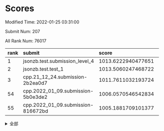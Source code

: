 # Scores

Modified Time: 2022-01-25 03:31:00

Submit Num: 207

All Rank Num: 76017

| rank |               submit               |       score        |       sigma        | pk_num |
| :--- | :--------------------------------- | :----------------- | :----------------- | :----- |
| 1    | jsonzb.test.submission_level_4     | 1013.6222940477651 | 0.8282790542175665 | 1474   |
| 2    | jsonzb.test.test_1                 | 1013.5060247468722 | 0.8017872436698149 | 1470   |
| 3    | cpp.21_12_24.submission-2b2ea0d7   | 1011.7611032193724 | 0.7917702277462856 | 1467   |
| 54   | cpp.2022_01_09.submission-5b0e3de2 | 1006.0570546542834 | 0.7448198740593654 | 1466   |
| 55   | cpp.2022_01_09.submission-816672bd | 1005.1881709101377 | 0.7251785153531971 | 1470   |


<details>
<summary>全部</summary>

| rank |                 submit                 |       score        |       sigma        | pk_num |
| :--- | :------------------------------------- | :----------------- | :----------------- | :----- |
| 1    | jsonzb.test.submission_level_4         | 1013.6222940477651 | 0.8282790542175665 | 1474   |
| 2    | jsonzb.test.test_1                     | 1013.5060247468722 | 0.8017872436698149 | 1470   |
| 3    | cpp.21_12_24.submission-2b2ea0d7       | 1011.7611032193724 | 0.7917702277462856 | 1467   |
| 4    | gobigger.level_3.submission_level_3_38 | 1011.6681237605641 | 0.7893893391242272 | 1467   |
| 5    | gobigger.level_3.submission_level_3_45 | 1011.6483563045042 | 0.7888782585646112 | 1470   |
| 6    | gobigger.level_3.submission_level_3_1  | 1011.5011497222193 | 0.7948773907068118 | 1472   |
| 7    | gobigger.level_3.submission_level_3_4  | 1011.4459616726    | 0.7917273380682616 | 1462   |
| 8    | gobigger.level_3.submission_level_3_41 | 1011.3428257893928 | 0.7723588780104494 | 1470   |
| 9    | gobigger.level_3.submission_level_3_6  | 1011.2498338708095 | 0.7911597019239086 | 1467   |
| 10   | gobigger.level_3.submission_level_3_36 | 1011.2420573672752 | 0.7833870945841683 | 1469   |
| 11   | gobigger.level_3.submission_level_3_14 | 1010.9481736322434 | 0.7602093783739006 | 1465   |
| 12   | gobigger.level_3.submission_level_3_12 | 1010.9239274984393 | 0.7719305550762585 | 1466   |
| 13   | gobigger.level_3.submission_level_3_29 | 1010.7745855976808 | 0.7677676706633938 | 1467   |
| 14   | gobigger.level_3.submission_level_3_27 | 1010.5947350102955 | 0.7661098915366061 | 1467   |
| 15   | gobigger.level_3.submission_level_3_28 | 1010.5350247788791 | 0.7684270220551468 | 1466   |
| 16   | gobigger.level_3.submission_level_3_7  | 1010.4813820508684 | 0.7943907550937951 | 1469   |
| 17   | gobigger.level_3.submission_level_3_37 | 1010.4596395398585 | 0.7551900072278949 | 1471   |
| 18   | gobigger.level_3.submission_level_3_44 | 1010.392028538383  | 0.7639265876576123 | 1475   |
| 19   | gobigger.level_3.submission_level_3_8  | 1010.3250785294872 | 0.7513614465269141 | 1468   |
| 20   | gobigger.level_3.submission_level_3_5  | 1010.2325930618458 | 0.7589789178551299 | 1469   |
| 21   | gobigger.level_3.submission_level_3_47 | 1010.213105907815  | 0.7607702916014023 | 1468   |
| 22   | gobigger.level_3.submission_level_3_33 | 1010.1901792148388 | 0.7430359459020945 | 1474   |
| 23   | gobigger.level_3.submission_level_3_34 | 1010.1731391326813 | 0.7633313824995125 | 1461   |
| 24   | gobigger.level_3.submission_level_3_49 | 1010.1196063132379 | 0.7652138809554528 | 1475   |
| 25   | gobigger.level_3.submission_level_3_40 | 1010.1015554344771 | 0.7639135785249596 | 1470   |
| 26   | gobigger.level_3.submission_level_3_21 | 1010.0927119897531 | 0.7548618448433722 | 1470   |
| 27   | gobigger.level_3.submission_level_3_15 | 1010.0116942065433 | 0.7549136692245192 | 1468   |
| 28   | gobigger.level_3.submission_level_3_17 | 1009.9836385631614 | 0.7477535058692032 | 1467   |
| 29   | gobigger.level_3.submission_level_3_2  | 1009.9235249453889 | 0.7700500837628024 | 1465   |
| 30   | gobigger.level_3.submission_level_3_11 | 1009.9161599705349 | 0.788643206623669  | 1469   |
| 31   | gobigger.level_3.submission_level_3_16 | 1009.8870309854825 | 0.7735484570791739 | 1466   |
| 32   | gobigger.level_3.submission_level_3_0  | 1009.8778988165852 | 0.7676151101014799 | 1466   |
| 33   | gobigger.level_3.submission_level_3_19 | 1009.8004931983771 | 0.7487935781896763 | 1473   |
| 34   | gobigger.level_3.submission_level_3_46 | 1009.784912015471  | 0.7630670972929826 | 1464   |
| 35   | gobigger.level_3.submission_level_3_32 | 1009.7354985342567 | 0.7571114427879506 | 1467   |
| 36   | gobigger.level_3.submission_level_3_43 | 1009.7264220814478 | 0.7632967117709407 | 1469   |
| 37   | gobigger.level_3.submission_level_3_39 | 1009.680663840476  | 0.758839917699642  | 1471   |
| 38   | gobigger.level_3.submission_level_3_10 | 1009.6479263080483 | 0.7587287333962961 | 1469   |
| 39   | gobigger.level_3.submission_level_3_24 | 1009.6350810189484 | 0.7417447622633666 | 1473   |
| 40   | gobigger.level_3.submission_level_3_22 | 1009.560224304437  | 0.7478852905382394 | 1469   |
| 41   | gobigger.level_3.submission_level_3_35 | 1009.5397962015712 | 0.7468201353068826 | 1471   |
| 42   | gobigger.level_3.submission_level_3_3  | 1009.4713206689262 | 0.7591130104909235 | 1471   |
| 43   | gobigger.level_3.submission_level_3_23 | 1009.4441403443643 | 0.7915020508205349 | 1471   |
| 44   | gobigger.level_3.submission_level_3_13 | 1009.4235052128726 | 0.7528840484007447 | 1473   |
| 45   | gobigger.level_3.submission_level_3_31 | 1009.4209444226751 | 0.7433659388938546 | 1469   |
| 46   | gobigger.level_3.submission_level_3_30 | 1009.4086318562705 | 0.7337919357298729 | 1472   |
| 47   | gobigger.level_3.submission_level_3_26 | 1009.1456317585911 | 0.7407430783526354 | 1466   |
| 48   | gobigger.level_3.submission_level_3_25 | 1008.9497790939158 | 0.7755349531892656 | 1466   |
| 49   | gobigger.level_3.submission_level_3_9  | 1008.9331880296095 | 0.7457962017257818 | 1461   |
| 50   | gobigger.level_3.submission_level_3_48 | 1008.8842082077923 | 0.7611777672741868 | 1472   |
| 51   | gobigger.level_3.submission_level_3_42 | 1008.6487556975172 | 0.7335271982901838 | 1470   |
| 52   | gobigger.level_3.submission_level_3_18 | 1008.5200123665747 | 0.7565728053021262 | 1468   |
| 53   | gobigger.level_3.submission_level_3_20 | 1007.9210811643251 | 0.7462761235399725 | 1469   |
| 54   | cpp.2022_01_09.submission-5b0e3de2     | 1006.0570546542834 | 0.7448198740593654 | 1466   |
| 55   | cpp.2022_01_09.submission-816672bd     | 1005.1881709101377 | 0.7251785153531971 | 1470   |
| 56   | gobigger.level_1.submission_level_1_6  | 1004.9372975604534 | 0.7255986429260058 | 1468   |
| 57   | gobigger.level_1.submission_level_1_41 | 1004.5959820648648 | 0.7263137444565848 | 1472   |
| 58   | gobigger.level_1.submission_level_1_36 | 1004.4976246890288 | 0.716070968662554  | 1468   |
| 59   | gobigger.level_1.submission_level_1_46 | 1004.4475595693361 | 0.7159170377863153 | 1472   |
| 60   | gobigger.level_1.submission_level_1_23 | 1004.391910665959  | 0.7285855852097288 | 1468   |
| 61   | gobigger.level_1.submission_level_1_35 | 1004.2669256342979 | 0.7126084917533932 | 1470   |
| 62   | gobigger.level_1.submission_level_1_16 | 1004.1484163562416 | 0.7220564567914971 | 1467   |
| 63   | gobigger.level_1.submission_level_1_32 | 1003.9019648699104 | 0.7170607852453914 | 1465   |
| 64   | gobigger.level_1.submission_level_1_20 | 1003.8601501396032 | 0.7188319534034557 | 1465   |
| 65   | gobigger.level_1.submission_level_1_43 | 1003.8027384217197 | 0.7159809622990774 | 1467   |
| 66   | gobigger.level_1.submission_level_1_26 | 1003.7325322856166 | 0.7062646548283088 | 1467   |
| 67   | gobigger.level_1.submission_level_1_17 | 1003.7189667727357 | 0.7301663444735259 | 1465   |
| 68   | gobigger.level_1.submission_level_1_8  | 1003.7131896870229 | 0.7158012633733634 | 1472   |
| 69   | gobigger.level_1.submission_level_1_3  | 1003.6879758649598 | 0.7264565328764341 | 1472   |
| 70   | gobigger.level_1.submission_level_1_34 | 1003.6318346074631 | 0.7124832998976444 | 1465   |
| 71   | gobigger.level_1.submission_level_1_48 | 1003.6308668576769 | 0.7172889355283192 | 1473   |
| 72   | gobigger.level_1.submission_level_1_37 | 1003.6146732559939 | 0.7216869945673522 | 1473   |
| 73   | gobigger.level_1.submission_level_1_15 | 1003.5825172997919 | 0.7220642277066828 | 1470   |
| 74   | gobigger.level_1.submission_level_1_28 | 1003.5427483305303 | 0.7075107462658673 | 1466   |
| 75   | gobigger.level_1.submission_level_1_39 | 1003.4301271345566 | 0.7113893385751968 | 1469   |
| 76   | gobigger.level_1.submission_level_1_42 | 1003.4082045095994 | 0.7207780848028413 | 1469   |
| 77   | gobigger.level_1.submission_level_1_40 | 1003.3749638432481 | 0.7197262407497484 | 1465   |
| 78   | gobigger.level_1.submission_level_1_45 | 1003.3716551754044 | 0.7244391847756182 | 1471   |
| 79   | gobigger.level_1.submission_level_1_38 | 1003.3483901718639 | 0.7248291411976946 | 1470   |
| 80   | gobigger.level_1.submission_level_1_18 | 1003.3466142402968 | 0.7295301416070319 | 1464   |
| 81   | gobigger.level_1.submission_level_1_22 | 1003.316385425386  | 0.7105982960373932 | 1467   |
| 82   | gobigger.level_1.submission_level_1_4  | 1003.2994391763332 | 0.7057121580266073 | 1469   |
| 83   | gobigger.level_1.submission_level_1_29 | 1003.2698491313948 | 0.7172903339765384 | 1469   |
| 84   | gobigger.level_1.submission_level_1_12 | 1003.1855027010978 | 0.7108152294351362 | 1468   |
| 85   | gobigger.level_1.submission_level_1_10 | 1003.170619892057  | 0.7149523917139508 | 1468   |
| 86   | gobigger.level_1.submission_level_1_5  | 1003.0584607698095 | 0.721281896639842  | 1469   |
| 87   | gobigger.level_1.submission_level_1_9  | 1002.920061003105  | 0.719461319806875  | 1465   |
| 88   | gobigger.level_1.submission_level_1_25 | 1002.7559121885383 | 0.7172020939441692 | 1464   |
| 89   | gobigger.level_1.submission_level_1_30 | 1002.7272704885255 | 0.7063942180270484 | 1468   |
| 90   | gobigger.level_1.submission_level_1_13 | 1002.6990704493858 | 0.7192856498452536 | 1469   |
| 91   | gobigger.level_1.submission_level_1_44 | 1002.6909819382878 | 0.7131322749358404 | 1469   |
| 92   | gobigger.level_1.submission_level_1_49 | 1002.5460278674162 | 0.7103753155974839 | 1469   |
| 93   | gobigger.level_1.submission_level_1_7  | 1002.4773955606787 | 0.7176129911111109 | 1466   |
| 94   | gobigger.level_1.submission_level_1_1  | 1002.4465853446104 | 0.7026169801405243 | 1470   |
| 95   | gobigger.level_1.submission_level_1_19 | 1002.4061232938687 | 0.7260437439567989 | 1475   |
| 96   | gobigger.level_1.submission_level_1_2  | 1002.284095327161  | 0.7021317619181459 | 1477   |
| 97   | gobigger.level_1.submission_level_1_11 | 1002.2606740690819 | 0.710904896298099  | 1470   |
| 98   | gobigger.level_1.submission_level_1_31 | 1002.2161605900777 | 0.7071074959573509 | 1465   |
| 99   | gobigger.level_1.submission_level_1_47 | 1002.0808438065349 | 0.710699075304285  | 1469   |
| 100  | gobigger.level_1.submission_level_1_33 | 1002.0707042909529 | 0.7226438919659383 | 1464   |
| 101  | gobigger.level_1.submission_level_1_21 | 1001.9504632498572 | 0.713328371965095  | 1467   |
| 102  | gobigger.level_1.submission_level_1_0  | 1001.9142729693652 | 0.7060120859893098 | 1472   |
| 103  | gobigger.level_1.submission_level_1_24 | 1001.767073482868  | 0.7147018555447454 | 1466   |
| 104  | gobigger.level_1.submission_level_1_27 | 1001.6503041117179 | 0.7146839050930285 | 1476   |
| 105  | gobigger.level_1.submission_level_1_14 | 1000.9400908938529 | 0.7068646897107703 | 1470   |
| 106  | gobigger.random.submission_random_42   | 997.2450813649554  | 0.7017731912490958 | 1470   |
| 107  | gobigger.random.submission_random_48   | 997.165081417478   | 0.7155345050979721 | 1469   |
| 108  | gobigger.random.submission_random_33   | 996.9233110806956  | 0.7008349672423768 | 1469   |
| 109  | gobigger.random.submission_random_6    | 996.7767184490175  | 0.7085475259279612 | 1472   |
| 110  | gobigger.random.submission_random_43   | 996.7412348368542  | 0.7300802873935386 | 1470   |
| 111  | gobigger.random.submission_random_26   | 996.7262765220057  | 0.7118771308748642 | 1474   |
| 112  | gobigger.random.submission_random_28   | 996.5552064060653  | 0.7097928030341628 | 1471   |
| 113  | gobigger.random.submission_random_20   | 996.422744928676   | 0.7056861123770237 | 1471   |
| 114  | gobigger.random.submission_random_19   | 996.3650674531631  | 0.7237059319327899 | 1472   |
| 115  | gobigger.random.submission_random_14   | 996.3128421216148  | 0.7016895039175165 | 1473   |
| 116  | gobigger.random.submission_random_8    | 996.2780783459864  | 0.7179216714560408 | 1469   |
| 117  | gobigger.random.submission_random_36   | 996.2086923156457  | 0.7135414682410554 | 1465   |
| 118  | gobigger.random.submission_random_45   | 996.1299897245327  | 0.696671501302026  | 1474   |
| 119  | gobigger.random.submission_random_25   | 996.1289907409373  | 0.7049335953567286 | 1468   |
| 120  | gobigger.random.submission_random_24   | 996.1285499525787  | 0.7025423292030952 | 1461   |
| 121  | gobigger.random.submission_random_32   | 996.0795886975261  | 0.7319219687460897 | 1467   |
| 122  | gobigger.random.submission_random_1    | 996.0661201657931  | 0.7129617231376687 | 1475   |
| 123  | gobigger.random.submission_random_31   | 996.0484826213695  | 0.7132732533305066 | 1463   |
| 124  | gobigger.random.submission_random_5    | 995.9995740785005  | 0.7016888044405934 | 1466   |
| 125  | gobigger.random.submission_random_47   | 995.9307464157915  | 0.711830680105372  | 1474   |
| 126  | gobigger.random.submission_random_16   | 995.9231028504481  | 0.7265071465170841 | 1466   |
| 127  | gobigger.random.submission_random_4    | 995.8425402923807  | 0.7161671924407321 | 1469   |
| 128  | gobigger.random.submission_random_29   | 995.7898687045496  | 0.697728979166541  | 1469   |
| 129  | gobigger.random.submission_random_44   | 995.7716202380865  | 0.6976271623386613 | 1472   |
| 130  | gobigger.random.submission_random_3    | 995.7415912525204  | 0.7024013409371993 | 1470   |
| 131  | gobigger.random.submission_random_23   | 995.6854184568944  | 0.7104097258533619 | 1471   |
| 132  | gobigger.random.submission_random_27   | 995.6729345066567  | 0.7229712551085301 | 1473   |
| 133  | gobigger.random.submission_random_40   | 995.6687356159484  | 0.699482185172342  | 1471   |
| 134  | gobigger.random.submission_random_46   | 995.6568965398227  | 0.7053036299463226 | 1467   |
| 135  | gobigger.random.submission_random_7    | 995.634009152758   | 0.7148804518542324 | 1470   |
| 136  | gobigger.random.submission_random_35   | 995.5962524662758  | 0.7069079319504795 | 1467   |
| 137  | gobigger.random.submission_random_18   | 995.5319767875205  | 0.7094984113876303 | 1468   |
| 138  | gobigger.random.submission_random_34   | 995.5049966080973  | 0.7162297213067165 | 1471   |
| 139  | gobigger.random.submission_random_30   | 995.4146929096568  | 0.7105958597303359 | 1469   |
| 140  | gobigger.random.submission_random_0    | 995.4082571988326  | 0.7211749638994912 | 1471   |
| 141  | gobigger.random.submission_random_17   | 995.4055724984094  | 0.7206717478370973 | 1465   |
| 142  | gobigger.random.submission_random_21   | 995.398670932177   | 0.7174105886752922 | 1471   |
| 143  | gobigger.random.submission_random_13   | 995.3578090186546  | 0.7252589008177203 | 1470   |
| 144  | gobigger.random.submission_random_9    | 995.3446969503665  | 0.7248633316636677 | 1466   |
| 145  | gobigger.random.submission_random_38   | 995.2400835366941  | 0.7283900337426324 | 1468   |
| 146  | gobigger.random.submission_random_39   | 995.1234209617057  | 0.7130616788594886 | 1471   |
| 147  | gobigger.random.submission_random_37   | 995.116014132598   | 0.7136133694210671 | 1468   |
| 148  | gobigger.random.submission_random_41   | 995.0909259367953  | 0.7103759314754892 | 1467   |
| 149  | gobigger.random.submission_random_12   | 995.063790522543   | 0.716118204581963  | 1470   |
| 150  | gobigger.random.submission_random_49   | 994.9195563623367  | 0.7041982279808524 | 1468   |
| 151  | gobigger.random.submission_random_11   | 994.879333658682   | 0.7243801299827108 | 1466   |
| 152  | gobigger.random.submission_random_22   | 994.842599082001   | 0.7170765854817694 | 1461   |
| 153  | gobigger.random.submission_random_15   | 994.8008481954432  | 0.7100676327147841 | 1467   |
| 154  | gobigger.random.submission_random_10   | 994.3360098337035  | 0.731628596072129  | 1467   |
| 155  | gobigger.random.submission_random_2    | 994.3263412438538  | 0.721064128749451  | 1469   |
| 156  | gobigger.level_2.submission_level_2_13 | 994.0225682465726  | 0.728177248738741  | 1470   |
| 157  | gobigger.level_2.submission_level_2_32 | 993.9081863875957  | 0.7324306084660381 | 1468   |
| 158  | gobigger.level_2.submission_level_2_49 | 993.6525055702942  | 0.7338746023838549 | 1469   |
| 159  | gobigger.level_2.submission_level_2_10 | 993.5394543746374  | 0.7359330183363932 | 1471   |
| 160  | gobigger.level_2.submission_level_2_41 | 993.1920320490489  | 0.7357958223815727 | 1471   |
| 161  | gobigger.level_2.submission_level_2_35 | 993.0635860463904  | 0.7343735986875249 | 1466   |
| 162  | gobigger.level_2.submission_level_2_5  | 993.0278826347119  | 0.7272372268103928 | 1470   |
| 163  | gobigger.level_2.submission_level_2_12 | 992.9708489630265  | 0.7515457853303292 | 1468   |
| 164  | gobigger.level_2.submission_level_2_25 | 992.9270804462705  | 0.7258373746277277 | 1467   |
| 165  | gobigger.level_2.submission_level_2_22 | 992.8839116126675  | 0.7470946273197822 | 1471   |
| 166  | gobigger.level_2.submission_level_2_6  | 992.8752269424923  | 0.7310591189307205 | 1470   |
| 167  | gobigger.level_2.submission_level_2_43 | 992.6758636639725  | 0.7489226845207736 | 1470   |
| 168  | gobigger.level_2.submission_level_2_30 | 992.6338191181602  | 0.7408581888875172 | 1466   |
| 169  | gobigger.level_2.submission_level_2_42 | 992.6053280080516  | 0.7500931780842579 | 1470   |
| 170  | gobigger.level_2.submission_level_2_34 | 992.5167327426203  | 0.7417951799194372 | 1470   |
| 171  | gobigger.level_2.submission_level_2_46 | 992.5142397835266  | 0.7538546868288798 | 1469   |
| 172  | gobigger.level_2.submission_level_2_19 | 992.477115154562   | 0.7423132081737854 | 1471   |
| 173  | gobigger.level_2.submission_level_2_20 | 992.4719286334517  | 0.7474151819826759 | 1474   |
| 174  | gobigger.level_2.submission_level_2_36 | 992.4548919657611  | 0.747063227594026  | 1469   |
| 175  | gobigger.level_2.submission_level_2_44 | 992.398338703815   | 0.7451358096097191 | 1469   |
| 176  | gobigger.level_2.submission_level_2_40 | 992.3375411184807  | 0.7335555501711614 | 1469   |
| 177  | gobigger.level_2.submission_level_2_15 | 992.2709030216937  | 0.749994635443455  | 1466   |
| 178  | gobigger.level_2.submission_level_2_21 | 992.2459702799771  | 0.7286667239667206 | 1468   |
| 179  | gobigger.level_2.submission_level_2_8  | 992.238126820424   | 0.7452386044355419 | 1466   |
| 180  | gobigger.level_2.submission_level_2_47 | 992.213564404257   | 0.7485540997389093 | 1463   |
| 181  | gobigger.level_2.submission_level_2_37 | 992.1969057366022  | 0.7474697308537102 | 1472   |
| 182  | gobigger.level_2.submission_level_2_4  | 992.1618115031256  | 0.7564541025822772 | 1469   |
| 183  | gobigger.level_2.submission_level_2_2  | 992.0250714516558  | 0.7324930836985344 | 1469   |
| 184  | gobigger.level_2.submission_level_2_33 | 991.959686738623   | 0.7624832264734503 | 1470   |
| 185  | gobigger.level_2.submission_level_2_9  | 991.9191026777339  | 0.7483287897580744 | 1467   |
| 186  | gobigger.level_2.submission_level_2_39 | 991.8343639810045  | 0.7455799284571233 | 1469   |
| 187  | gobigger.level_2.submission_level_2_3  | 991.8006786754152  | 0.7526319505551318 | 1469   |
| 188  | gobigger.level_2.submission_level_2_17 | 991.754577695496   | 0.7410329140591639 | 1471   |
| 189  | gobigger.level_2.submission_level_2_31 | 991.6750333509204  | 0.7486834011792964 | 1473   |
| 190  | gobigger.level_2.submission_level_2_45 | 991.6269525484613  | 0.7402345188698657 | 1476   |
| 191  | gobigger.level_2.submission_level_2_0  | 991.6103171014421  | 0.7485160634351306 | 1464   |
| 192  | gobigger.level_2.submission_level_2_29 | 991.585076167039   | 0.7596753788270137 | 1469   |
| 193  | gobigger.level_2.submission_level_2_24 | 991.5818691364672  | 0.755243937813147  | 1470   |
| 194  | gobigger.level_2.submission_level_2_48 | 991.5585464665919  | 0.7413952231558282 | 1472   |
| 195  | gobigger.level_2.submission_level_2_1  | 991.5167453126893  | 0.7482130946101211 | 1467   |
| 196  | gobigger.level_2.submission_level_2_26 | 991.4349896792035  | 0.734766322621933  | 1468   |
| 197  | gobigger.level_2.submission_level_2_38 | 991.2493044289276  | 0.7527394012518911 | 1470   |
| 198  | gobigger.level_2.submission_level_2_23 | 991.2222849342747  | 0.7620287070063573 | 1475   |
| 199  | gobigger.level_2.submission_level_2_28 | 991.1218576478717  | 0.7641719364315851 | 1469   |
| 200  | gobigger.level_2.submission_level_2_27 | 990.948460220049   | 0.7585347136113433 | 1465   |
| 201  | gobigger.level_2.submission_level_2_7  | 990.6489815631166  | 0.7418067528771084 | 1470   |
| 202  | gobigger.level_2.submission_level_2_11 | 990.3813072910505  | 0.7463294073926354 | 1470   |
| 203  | gobigger.level_2.submission_level_2_14 | 990.2843545767865  | 0.7573626392584718 | 1473   |
| 204  | gobigger.level_2.submission_level_2_18 | 990.2701579716744  | 0.7783103991842589 | 1467   |
| 205  | gobigger.level_2.submission_level_2_16 | 989.2294290397073  | 0.8006845374731517 | 1472   |
| 206  | gobigger.none.submission_none_0        | 978.0971362391274  | 1.3978846094192399 | 1468   |
| 207  | gobigger.none.submission_none_1        | 976.1573182997307  | 1.3982261003628254 | 1471   |

</details>